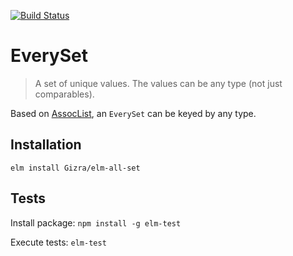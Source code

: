 [![Build Status](https://travis-ci.org/Gizra/elm-all-set.svg?branch=master)](https://travis-ci.org/Gizra/elm-all-set)

EverySet
========

> A set of unique values. The values can be any type (not just comparables).

Based on [AssocList](https://package.elm-lang.org/packages/pzp1997/assoc-list/latest/), an `EverySet` can be keyed by any type.


## Installation

`elm install Gizra/elm-all-set`

## Tests

Install package: `npm install -g elm-test`

Execute tests: `elm-test`
